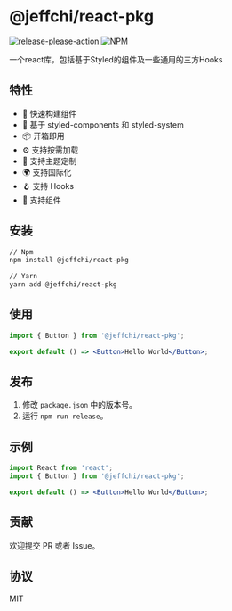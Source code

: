 # @jeffchi/react-pkg

[![release-please-action](https://github.com/poechiang/react-pkg/actions/workflows/release-please.yml/badge.svg?branch=main)](https://github.com/poechiang/react-pkg/actions/workflows/release-please.yml)
[![NPM](https://github.com/poechiang/react-pkg/actions/workflows/depoly-npm.yml/badge.svg)](https://github.com/poechiang/react-pkg/actions/workflows/depoly-npm.yml)

一个react库，包括基于Styled的组件及一些通用的三方Hooks

## 特性

- 🚀 快速构建组件
- 💄 基于 styled-components 和 styled-system
- 📦 开箱即用
- ⚙️ 支持按需加载
- 🎨 支持主题定制
- 🌍 支持国际化
- 🪝 支持 Hooks
- 🧩 支持组件

## 安装

```bash
// Npm
npm install @jeffchi/react-pkg

// Yarn
yarn add @jeffchi/react-pkg
```

## 使用

```jsx
import { Button } from '@jeffchi/react-pkg';

export default () => <Button>Hello World</Button>;
```

## 发布

1. 修改 `package.json` 中的版本号。
2. 运行 `npm run release`。

## 示例

```jsx
import React from 'react';
import { Button } from '@jeffchi/react-pkg';

export default () => <Button>Hello World</Button>;
```

## 贡献

欢迎提交 PR 或者 Issue。

## 协议

MIT
